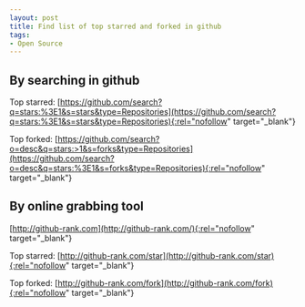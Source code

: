 ```yaml
---
layout: post
title: Find list of top starred and forked in github
tags:
- Open Source
---
```


## By searching in github
Top starred: [https://github.com/search?q=stars:%3E1&s=stars&type=Repositories](https://github.com/search?q=stars:%3E1&s=stars&type=Repositories){:rel="nofollow" target="_blank"}

Top forked: [https://github.com/search?o=desc&q=stars:>1&s=forks&type=Repositories](https://github.com/search?o=desc&q=stars:%3E1&s=forks&type=Repositories){:rel="nofollow" target="_blank"}

## By online grabbing tool
[http://github-rank.com](http://github-rank.com/){:rel="nofollow" target="_blank"}

Top starred: [http://github-rank.com/star](http://github-rank.com/star){:rel="nofollow" target="_blank"}

Top forked: [http://github-rank.com/fork](http://github-rank.com/fork){:rel="nofollow" target="_blank"}